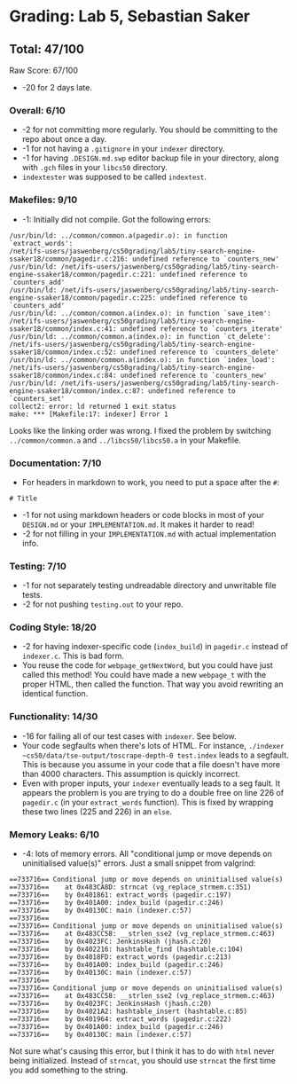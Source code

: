 # Grading: Lab 5, Sebastian Saker
## Total: 47/100

Raw Score: 67/100

* -20 for 2 days late.

### Overall: 6/10

* -2 for not committing more regularly. You should be committing to the repo about once a day.
* -1 for not having a `.gitignore` in your `indexer` directory.
* -1 for having `.DESIGN.md.swp` editor backup file in your directory, along
with `.gch` files in your `libcs50` directory.
* `indextester` was supposed to be called `indextest`.

### Makefiles: 9/10

* -1: Initially did not compile. Got the following errors:
```
/usr/bin/ld: ../common/common.a(pagedir.o): in function `extract_words':
/net/ifs-users/jaswenberg/cs50grading/lab5/tiny-search-engine-ssaker18/common/pagedir.c:216: undefined reference to `counters_new'
/usr/bin/ld: /net/ifs-users/jaswenberg/cs50grading/lab5/tiny-search-engine-ssaker18/common/pagedir.c:221: undefined reference to `counters_add'
/usr/bin/ld: /net/ifs-users/jaswenberg/cs50grading/lab5/tiny-search-engine-ssaker18/common/pagedir.c:225: undefined reference to `counters_add'
/usr/bin/ld: ../common/common.a(index.o): in function `save_item':
/net/ifs-users/jaswenberg/cs50grading/lab5/tiny-search-engine-ssaker18/common/index.c:41: undefined reference to `counters_iterate'
/usr/bin/ld: ../common/common.a(index.o): in function `ct_delete':
/net/ifs-users/jaswenberg/cs50grading/lab5/tiny-search-engine-ssaker18/common/index.c:52: undefined reference to `counters_delete'
/usr/bin/ld: ../common/common.a(index.o): in function `index_load':
/net/ifs-users/jaswenberg/cs50grading/lab5/tiny-search-engine-ssaker18/common/index.c:84: undefined reference to `counters_new'
/usr/bin/ld: /net/ifs-users/jaswenberg/cs50grading/lab5/tiny-search-engine-ssaker18/common/index.c:87: undefined reference to `counters_set'
collect2: error: ld returned 1 exit status
make: *** [Makefile:17: indexer] Error 1
```
Looks like the linking order was wrong. I fixed the problem by switching
`../common/common.a` and `../libcs50/libcs50.a` in your Makefile.

### Documentation: 7/10

* For headers in markdown to work, you need to put a space after the `#`:
```
# Title
```
* -1 for not using markdown headers or code blocks in most of your `DESIGN.md`
or your `IMPLEMENTATION.md`. It makes it harder to read!
* -2 for not filling in your `IMPLEMENTATION.md` with actual implementation info.

### Testing: 7/10

* -1 for not separately testing undreadable directory and unwritable file tests.
* -2 for not pushing `testing.out` to your repo.

### Coding Style: 18/20

* -2 for having indexer-specific code (`index_build`) in `pagedir.c` instead of `indexer.c`. This is bad form.
* You reuse the code for `webpage_getNextWord`, but you could have just called this method!
You could have made a new `webpage_t` with the proper HTML, then called the function. That way you avoid rewriting an identical function.

### Functionality: 14/30

* -16 for failing all of our test cases with `indexer`. See below.
* Your code segfaults when there's lots of HTML. For instance,
`./indexer ~cs50/data/tse-output/toscrape-depth-0 test.index` leads to a segfault.
This is because you assume in your code that a file doesn't have more than 4000 characters.
This assumption is quickly incorrect.
* Even with proper inputs, your `indexer` eventually leads to a seg fault.
It appears the problem is you are trying to do a double free on line 226 of `pagedir.c`
(in your `extract_words` function). This is fixed by wrapping these two lines (225 and 226)
in an `else`.

### Memory Leaks: 6/10

* -4: lots of memory errors. All "conditional jump or move depends on uninitialised value(s)" errors.
Just a small snippet from valgrind:
```
==733716== Conditional jump or move depends on uninitialised value(s)
==733716==    at 0x483CA8D: strncat (vg_replace_strmem.c:351)
==733716==    by 0x401861: extract_words (pagedir.c:197)
==733716==    by 0x401A00: index_build (pagedir.c:246)
==733716==    by 0x40130C: main (indexer.c:57)
==733716== 
==733716== Conditional jump or move depends on uninitialised value(s)
==733716==    at 0x483CC58: __strlen_sse2 (vg_replace_strmem.c:463)
==733716==    by 0x4023FC: JenkinsHash (jhash.c:20)
==733716==    by 0x402216: hashtable_find (hashtable.c:104)
==733716==    by 0x4018FD: extract_words (pagedir.c:213)
==733716==    by 0x401A00: index_build (pagedir.c:246)
==733716==    by 0x40130C: main (indexer.c:57)
==733716== 
==733716== Conditional jump or move depends on uninitialised value(s)
==733716==    at 0x483CC58: __strlen_sse2 (vg_replace_strmem.c:463)
==733716==    by 0x4023FC: JenkinsHash (jhash.c:20)
==733716==    by 0x4021A2: hashtable_insert (hashtable.c:85)
==733716==    by 0x401964: extract_words (pagedir.c:222)
==733716==    by 0x401A00: index_build (pagedir.c:246)
==733716==    by 0x40130C: main (indexer.c:57)
```
Not sure what's causing this error, but I think it has to do with `html` never being initialized.
Instead of `strncat`, you should use `strncat` the first time you add something to the string.


